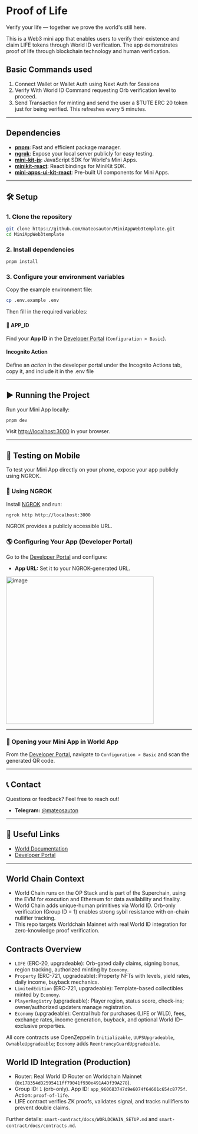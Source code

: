 # Proof of Life

Verify your life — together we prove the world's still here.

This is a Web3 mini app that enables users to verify their existence and claim LIFE tokens through World ID verification. The app demonstrates proof of life through blockchain technology and human verification.

## Basic Commands used

1. Connect Wallet or Wallet Auth using Next Auth for Sessions
2. Verify With World ID Command requesting Orb verification level to proceed.
3. Send Transaction for minting and send the user a $TUTE ERC 20 token just for being verified. This refreshes every 5 minutes.

---

## Dependencies

- **[pnpm](https://pnpm.io/)**: Fast and efficient package manager.
- **[ngrok](https://ngrok.com/)**: Expose your local server publicly for easy testing.
- **[mini-kit-js](https://www.npmjs.com/package/@worldcoin/mini-kit-js)**: JavaScript SDK for World's Mini Apps.
- **[minikit-react](https://www.npmjs.com/package/@worldcoin/minikit-react)**: React bindings for MiniKit SDK.
- **[mini-apps-ui-kit-react](https://www.npmjs.com/package/@worldcoin/mini-apps-ui-kit-react)**: Pre-built UI components for Mini Apps.

---

## 🛠️ Setup

### 1. Clone the repository

```bash
git clone https://github.com/mateosauton/MiniAppWeb3template.git
cd MiniAppWeb3template
```

### 2. Install dependencies

```bash
pnpm install
```

### 3. Configure your environment variables

Copy the example environment file:

```bash
cp .env.example .env
```

Then fill in the required variables:

#### 🔑 APP_ID

Find your **App ID** in the [Developer Portal](https://developer.worldcoin.org/) (`Configuration > Basic`).

#### Incognito Action

Define an _action_ in the developer portal under the Incognito Actions tab, copy it, and include it in the .env file

---

## ▶️ Running the Project

Run your Mini App locally:

```bash
pnpm dev
```

Visit [http://localhost:3000](http://localhost:3000) in your browser.

---

## 📱 Testing on Mobile

To test your Mini App directly on your phone, expose your app publicly using NGROK.

### 🚀 Using NGROK

Install [NGROK](https://ngrok.com/) and run:

```bash
ngrok http http://localhost:3000
```

NGROK provides a publicly accessible URL.

### 🌎 Configuring Your App (Developer Portal)

Go to the [Developer Portal](https://developer.worldcoin.org/) and configure:

- **App URL:** Set it to your NGROK-generated URL.

<img width="400" alt="image" src="https://github.com/user-attachments/assets/4d2c2c1b-cab4-40a7-ad6d-f91d1a77ecc5" />

---

### 📱 Opening your Mini App in World App

From the [Developer Portal](https://developer.worldcoin.org/), navigate to `Configuration > Basic` and scan the generated QR code.

---

## 📞 Contact

Questions or feedback? Feel free to reach out!

- **Telegram:** [@mateosauton](https://t.me/mateosauton)

---

## 🔗 Useful Links

- [World Documentation](https://docs.world.org/)
- [Developer Portal](https://developer.worldcoin.org/)

---
## World Chain Context
- World Chain runs on the OP Stack and is part of the Superchain, using the EVM for execution and Ethereum for data availability and finality.
- World Chain adds unique-human primitives via World ID. Orb-only verification (Group ID = 1) enables strong sybil resistance with on-chain nullifier tracking.
- This repo targets Worldchain Mainnet with real World ID integration for zero-knowledge proof verification.

## Contracts Overview
- `LIFE` (ERC-20, upgradeable): Orb-gated daily claims, signing bonus, region tracking, authorized minting by `Economy`.
- `Property` (ERC-721, upgradeable): Property NFTs with levels, yield rates, daily income, buyback mechanics.
- `LimitedEdition` (ERC-721, upgradeable): Template-based collectibles minted by `Economy`.
- `PlayerRegistry` (upgradeable): Player region, status score, check-ins; owner/authorized updaters manage registration.
- `Economy` (upgradeable): Central hub for purchases (LIFE or WLD), fees, exchange rates, income generation, buyback, and optional World ID–exclusive properties.

All core contracts use OpenZeppelin `Initializable`, `UUPSUpgradeable`, `OwnableUpgradeable`; `Economy` adds `ReentrancyGuardUpgradeable`.

## World ID Integration (Production)
- Router: Real World ID Router on Worldchain Mainnet (`0x17B354dD2595411ff79041f930e491A4Df39A278`).
- Group ID: `1` (orb-only). App ID: `app_960683747d9e6074f64601c654c8775f`. Action: `proof-of-life`.
- LIFE contract verifies ZK proofs, validates signal, and tracks nullifiers to prevent double claims.

Further details: `smart-contract/docs/WORLDCHAIN_SETUP.md` and `smart-contract/docs/contracts.md`.
